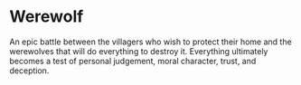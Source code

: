 # Werewolf
An epic battle between the villagers who wish to protect their home and the werewolves that will do everything to destroy it. Everything ultimately becomes a test of personal judgement, moral character, trust, and deception.
